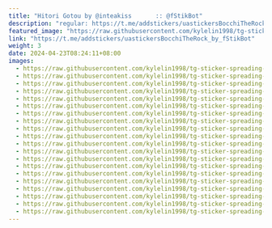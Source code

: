 ```yaml
---
title: "Hitori Gotou by @inteakiss ㅤㅤㅤ :: @fStikBot"
description: "regular: https://t.me/addstickers/uastickersBocchiTheRock_by_fStikBot"
featured_image: "https://raw.githubusercontent.com/kylelin1998/tg-sticker-spreading-worldwide-images/main/img/2c4b4ff9-f36e-4c74-8156-e94fbdfe9702.jpg"
link: "https://t.me/addstickers/uastickersBocchiTheRock_by_fStikBot"
weight: 3
date: 2024-04-23T08:24:11+08:00
images:
  - https://raw.githubusercontent.com/kylelin1998/tg-sticker-spreading-worldwide-images/main/img/2c4b4ff9-f36e-4c74-8156-e94fbdfe9702.jpg
  - https://raw.githubusercontent.com/kylelin1998/tg-sticker-spreading-worldwide-images/main/img/a055c220-275d-4d32-9d43-6e1fb9bbd7b1.jpg
  - https://raw.githubusercontent.com/kylelin1998/tg-sticker-spreading-worldwide-images/main/img/14849fb5-90e3-413d-a77d-455445ec35dc.jpg
  - https://raw.githubusercontent.com/kylelin1998/tg-sticker-spreading-worldwide-images/main/img/7569a808-eab8-40f4-9b64-8d9198c7090d.jpg
  - https://raw.githubusercontent.com/kylelin1998/tg-sticker-spreading-worldwide-images/main/img/d04f5135-e5d1-4979-9c6e-59b159079103.jpg
  - https://raw.githubusercontent.com/kylelin1998/tg-sticker-spreading-worldwide-images/main/img/bbf8221d-c0f3-41ab-abae-f23340533635.jpg
  - https://raw.githubusercontent.com/kylelin1998/tg-sticker-spreading-worldwide-images/main/img/bb8be370-63b9-45e6-b690-7e6db0011e2c.jpg
  - https://raw.githubusercontent.com/kylelin1998/tg-sticker-spreading-worldwide-images/main/img/8b5cfe34-76c9-4cf1-9c3c-804fb30b3a95.jpg
  - https://raw.githubusercontent.com/kylelin1998/tg-sticker-spreading-worldwide-images/main/img/6943ac39-5f45-4eaf-99e7-a00e7cf399e4.jpg
  - https://raw.githubusercontent.com/kylelin1998/tg-sticker-spreading-worldwide-images/main/img/7a3b6e2c-8771-4523-9473-ba687252336b.jpg
  - https://raw.githubusercontent.com/kylelin1998/tg-sticker-spreading-worldwide-images/main/img/53aa7c9e-34a3-49ed-b20d-140e8b6f3d4b.jpg
  - https://raw.githubusercontent.com/kylelin1998/tg-sticker-spreading-worldwide-images/main/img/ea1d55cd-6081-49df-bde2-476271344430.jpg
  - https://raw.githubusercontent.com/kylelin1998/tg-sticker-spreading-worldwide-images/main/img/1aa0a9da-d039-4e1f-bc56-f9351d07d21f.jpg
  - https://raw.githubusercontent.com/kylelin1998/tg-sticker-spreading-worldwide-images/main/img/ea1ec545-8274-40b4-93fa-401add2d75a0.jpg
  - https://raw.githubusercontent.com/kylelin1998/tg-sticker-spreading-worldwide-images/main/img/cf66a808-5ae3-4416-a380-70cfd1889db3.jpg
  - https://raw.githubusercontent.com/kylelin1998/tg-sticker-spreading-worldwide-images/main/img/7673a760-0fe9-4e5e-85b7-56632a5e24d1.jpg
  - https://raw.githubusercontent.com/kylelin1998/tg-sticker-spreading-worldwide-images/main/img/98f63b69-6524-48d0-bde4-c7048aea26ec.jpg
  - https://raw.githubusercontent.com/kylelin1998/tg-sticker-spreading-worldwide-images/main/img/7878fa42-e31d-4091-8e94-14e8b6397ddc.jpg
  - https://raw.githubusercontent.com/kylelin1998/tg-sticker-spreading-worldwide-images/main/img/3bc305a7-deb4-4e53-bd11-483564a3af3f.jpg
  - https://raw.githubusercontent.com/kylelin1998/tg-sticker-spreading-worldwide-images/main/img/79ed30b8-9992-4be6-aec5-0b24b56ac1f9.jpg
---
```

